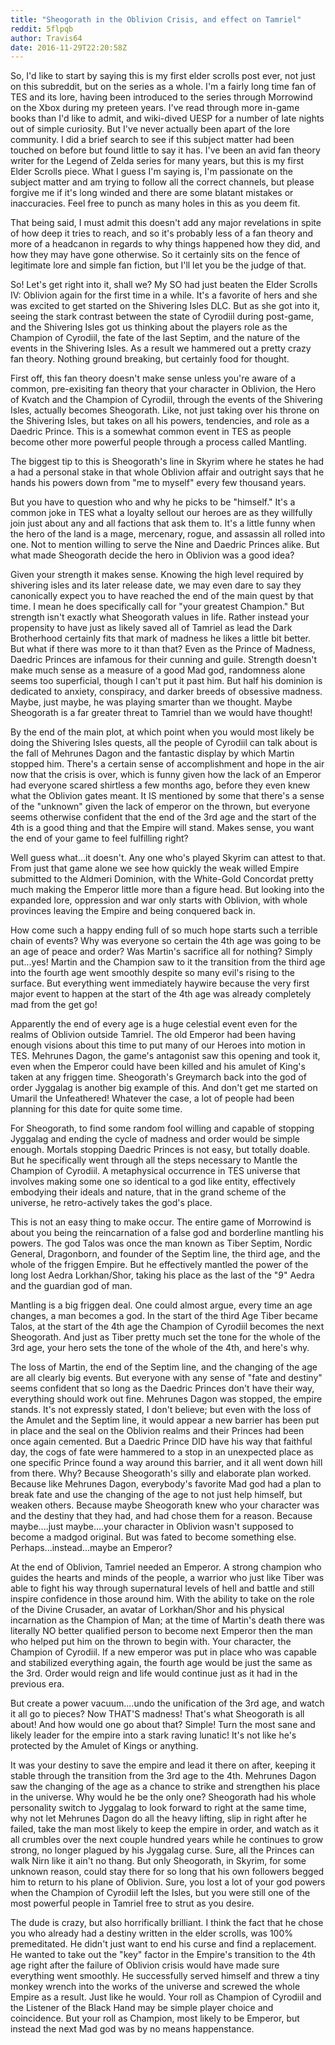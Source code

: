 ```yaml
---
title: "Sheogorath in the Oblivion Crisis, and effect on Tamriel"
reddit: 5flpqb
author: Travis64
date: 2016-11-29T22:20:58Z
---
```


So, I'd like to start by saying this is my first elder scrolls post ever, not just on this subreddit, but on the series as a whole. I'm a fairly long time fan of TES and its lore, having been introduced to the series through Morrowind on the Xbox during my preteen years. I've read through more in-game books than I'd like to admit, and wiki-dived UESP for a number of late nights out of simple curiosity. But I've never actually been apart of the lore community. I did a brief search to see if this subject matter had been touched on before but found little to say it has. I've been an avid fan theory writer for the Legend of Zelda series for many years, but this is my first Elder Scrolls piece. What I guess I'm saying is, I'm passionate on the subject matter and am trying to follow all the correct channels, but please forgive me if it's long winded and there are some blatant mistakes or inaccuracies. Feel free to punch as many holes in this as you deem fit.

That being said, I must admit this doesn't add any major revelations in spite of how deep it tries to reach, and so it's probably less of a fan theory and more of a headcanon in regards to why things happened how they did, and how they may have gone otherwise. So it certainly sits on the fence of legitimate lore and simple fan fiction, but I'll let you be the judge of that.

So! Let's get right into it, shall we? My SO had just beaten the Elder Scrolls IV: Oblivion again for the first time in a while. It's a favorite of hers and she was excited to get started on the Shivering Isles DLC. But as she got into it, seeing the stark contrast between the state of Cyrodiil during post-game, and the Shivering Isles got us thinking about the players role as the Champion of Cyrodiil, the fate of the last Septim, and the nature of the events in the Shivering Isles. As a result we hammered out a pretty crazy fan theory. Nothing ground breaking, but certainly food for thought.

First off, this fan theory doesn't make sense unless you're aware of a common, pre-exisiting fan theory that your character in Oblivion, the Hero of Kvatch and the Champion of Cyrodiil, through the events of the Shivering Isles, actually becomes Sheogorath. Like, not just taking over his throne on the Shivering Isles, but takes on all his powers, tendencies, and role as a Daedric Prince. This is a somewhat common event in TES as people become other more powerful people through a process called Mantling.

The biggest tip to this is Sheogorath's line in Skyrim where he states he had a had a personal stake in that whole Oblivion affair and outright says that he hands his powers down from "me to myself" every few thousand years.

But you have to question who and why he picks to be "himself." It's a common joke in TES what a loyalty sellout our heroes are as they willfully join just about any and all factions that ask them to. It's a little funny when the hero of the land is a mage, mercenary, rogue, and assassin all rolled into one. Not to mention willing to serve the Nine and Daedric Princes alike. But what made Sheogorath decide the hero in Oblivion was a good idea?

Given your strength it makes sense. Knowing the high level required by shivering isles and its later release date, we may even dare to say they canonically expect you to have reached the end of the main quest by that time. I mean he does specifically call for "your greatest Champion." But strength isn't exactly what Sheogorath values in life. Rather instead your propensity to have just as likely saved all of Tamriel as lead the Dark Brotherhood certainly fits that mark of madness he likes a little bit better. But what if there was more to it than that?
Even as the Prince of Madness, Daedric Princes are infamous for their cunning and guile. Strength doesn't make much sense as a measure of a good Mad god, randomness alone seems too superficial, though I can't put it past him. But half his dominion is dedicated to anxiety, conspiracy, and darker breeds of obsessive madness. Maybe, just maybe, he was playing smarter than we thought. Maybe Sheogorath is a far greater threat to Tamriel than we would have thought!

By the end of the main plot, at which point when you would most likely be doing the Shivering Isles quests, all the people of Cyrodiil can talk about is the fall of Mehrunes Dagon and the fantastic display by which Martin stopped him. There's a certain sense of accomplishment and hope in the air now that the crisis is over, which is funny given how the lack of an Emperor had everyone scared shirtless a few months ago, before they even knew what the Oblivion gates meant. It IS mentioned by some that there's a sense of the "unknown" given the lack of emperor on the thrown, but everyone seems otherwise confident that the end of the 3rd age and the start of the 4th is a good thing and that the Empire will stand. Makes sense, you want the end of your game to feel fulfilling right?

Well guess what...it doesn't.
Any one who's played Skyrim can attest to that. From just that game alone we see how quickly the weak willed Empire submitted to the Aldmeri Dominion, with the White-Gold Concordat pretty much making the Emperor little more than a figure head. But looking into the expanded lore, oppression and war only starts with Oblivion, with whole provinces leaving the Empire and being conquered back in.

How come such a happy ending full of so much hope starts such a terrible chain of events? Why was everyone so certain the 4th age was going to be an age of peace and order? Was Martin's sacrifice all for nothing? Simply put...yes! Martin and the Champion saw to it the transition from the third age into the fourth age went smoothly despite so many evil's rising to the surface. But everything went immediately haywire because the very first major event to happen at the start of the 4th age was already completely mad from the get go!

Apparently the end of every age is a huge celestial event even for the realms of Oblivion outside Tamriel. The old Emperor had been having enough visions about this time to put many of our Heroes into motion in TES. Mehrunes Dagon, the game's antagonist saw this opening and took it, even when the Emperor could have been killed and his amulet of King's taken at any friggen time. Sheogorath's Greymarch back into the god of order Jyggalag is another big example of this. And don't get me started on Umaril the Unfeathered! Whatever the case, a lot of people had been planning for this date for quite some time.

For Sheogorath, to find some random fool willing and capable of stopping Jyggalag and ending the cycle of madness and order would be simple enough. Mortals stopping Daedric Princes is not easy, but totally doable. But he specifically went through all the steps necessary to Mantle the Champion of Cyrodiil. A metaphysical occurrence in TES universe that involves making some one so identical to a god like entity, effectively embodying their ideals and nature, that in the grand scheme of the universe, he retro-actively takes the god's place.

This is not an easy thing to make occur. The entire game of Morrowind is about you being the reincarnation of a false god and borderline mantling his powers. The god Talos was once the man known as Tiber Septim, Nordic General, Dragonborn, and founder of the Septim line, the third age, and the whole of the friggen Empire. But he effectively mantled the power of the long lost Aedra Lorkhan/Shor, taking his place as the last of the "9" Aedra and the guardian god of man. 

Mantling is a big friggen deal. One could almost argue, every time an age changes, a man becomes a god. In the start of the third Age Tiber became Talos, at the start of the 4th age the Champion of Cyrodiil becomes the next Sheogorath. And just as Tiber pretty much set the tone for the whole of the 3rd age, your hero sets the tone of the whole of the 4th, and here's why.

The loss of Martin, the end of the Septim line, and the changing of the age are all clearly big events. But everyone with any sense of "fate and destiny" seems confident that so long as the Daedric Princes don't have their way, everything should work out fine. Mehrunes Dagon was stopped, the empire stands. It's not expressly stated, I don't believe; but even with the loss of the Amulet and the Septim line, it would appear a new barrier has been put in place and the seal on the Oblivion realms and their Princes had been once again cemented. 
But a Daedric Prince DID have his way that faithful day, the cogs of fate were hammered to a stop in an unexpected place as one specific Prince found a way around this barrier, and it all went down hill from there. Why? Because Sheogorath's silly and elaborate plan worked. Because like Mehrunes Dagon, everybody's favorite Mad god had a plan to break fate and use the changing of the age to not just help himself, but weaken others. Because maybe Sheogorath knew who your character was and the destiny that they had, and had chose them for a reason. Because maybe....just maybe....your character in Oblivion wasn't supposed to become a madgod original. But was fated to become something else. Perhaps...instead...maybe an Emperor?

At the end of Oblivion, Tamriel needed an Emperor. A strong champion who guides the hearts and minds of the people, a warrior who just like Tiber was able to fight his way through supernatural levels of hell and battle and still inspire confidence in those around him. With the ability to take on the role of the Divine Crusader, an avatar of Lorkhan/Shor and his physical incarnation as the Champion of Man; at the time of Martin's death there was literally NO better qualified person to become next Emperor then the man who helped put him on the thrown to begin with. Your character, the Champion of Cyrodiil.
If a new emperor was put in place who was capable and stabilized everything again, the fourth age would be just the same as the 3rd. Order would reign and life would continue just as it had in the previous era.

But create a power vacuum....undo the unification of the 3rd age, and watch it all go to pieces? Now THAT'S madness! That's what Sheogorath is all about! And how would one go about that? Simple! Turn the most sane and likely leader for the empire into a stark raving lunatic! It's not like he's protected by the Amulet of Kings or anything.

It was your destiny to save the empire and lead it there on after, keeping it stable through the transition from the 3rd age to the 4th. Mehrunes Dagon saw the changing of the age as a chance to strike and strengthen his place in the universe. Why would he be the only one? Sheogorath had his whole personality switch to Jyggalag to look forward to right at the same time, why not let Mehrunes Dagon do all the heavy lifting, slip in right after he failed, take the man most likely to keep the empire in order, and watch as it all crumbles over the next couple hundred years while he continues to grow strong, no longer plagued by his Jyggalag curse. Sure, all the Princes can walk Nirn like it ain't no thang. But only Sheogorath, in Skyrim, for some unknown reason, could stay there for so long that his own followers begged him to return to his plane of Oblivion. Sure, you lost a lot of your god powers when the Champion of Cyrodiil left the Isles, but you were still one of the most powerful people in Tamriel free to strut as you desire.

The dude is crazy, but also horrifically brilliant. I think the fact that he chose you who already had a destiny written in the elder scrolls, was 100% premeditated. He didn't just want to end his curse and find a replacement. He wanted to take out the "key" factor in the Empire's transition to the 4th age right after the failure of Oblivion crisis would have made sure everything went smoothly. He successfully served himself and threw a tiny monkey wrench into the works of the universe and screwed the whole Empire as a result. Just like he would. Your roll as Champion of Cyrodiil and the Listener of the Black Hand may be simple player choice and coincidence. But your roll as Champion, most likely to be Emperor, but instead the next Mad god was by no means happenstance.
